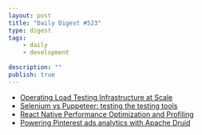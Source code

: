 ```yaml
---
layout: post
title: "Daily Digest #523"
type: digest
tags: 
    - daily
    - development
    
description: ""
publish: true
---
```


- [Operating Load Testing Infrastructure at Scale](https://tech.just-eat.com/2020/01/17/operating-load-testing-infrastructure-at-scale/)
- [Selenium vs Puppeteer: testing the testing tools](https://blog.scottlogic.com/2020/01/13/selenium-vs-puppeteer.html)
- [React Native Performance Optimization and Profiling](https://itnext.io/react-native-performance-optimization-and-profiling-5b586e9018f8)
- [Powering Pinterest ads analytics with Apache Druid](https://medium.com/pinterest-engineering/powering-pinterest-ads-analytics-with-apache-druid-51aa6ffb97c1)
